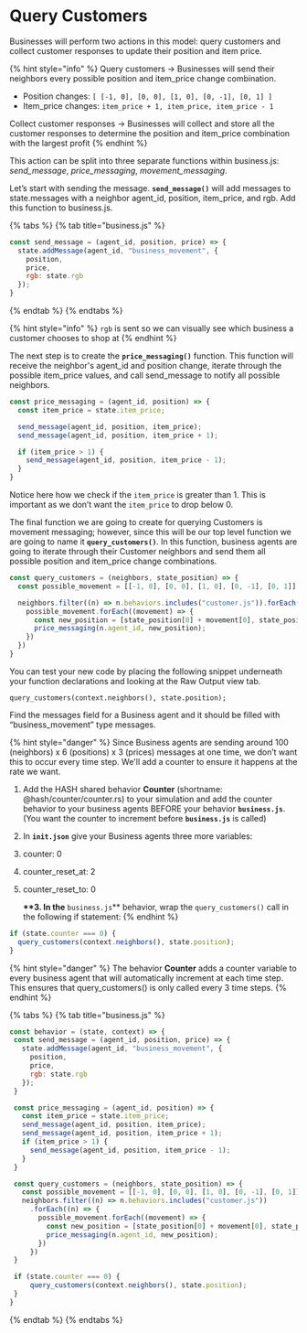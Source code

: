 # Query Customers

Businesses will perform two actions in this model: query customers and collect customer responses to update their position and item price.

{% hint style="info" %}
Query customers → Businesses will send their neighbors every possible position and item\_price change combination.

* Position changes: `[ [-1, 0], [0, 0], [1, 0], [0, -1], [0, 1] ]`
* Item\_price changes: `item_price + 1, item_price, item_price - 1`

Collect customer responses → Businesses will collect and store all the customer responses to determine the position and item\_price combination with the largest profit
{% endhint %}

This action can be split into three separate functions within business.js: _send\_message_, _price\_messaging_, _movement\_messaging_.

Let’s start with sending the message. **`send_message()`** will add messages to state.messages with a neighbor agent\_id, position, item\_price, and rgb. Add this function to business.js.

{% tabs %}
{% tab title="business.js" %}
```javascript
const send_message = (agent_id, position, price) => {
  state.addMessage(agent_id, "business_movement", {
    position,
    price,
    rgb: state.rgb
  });
}
```
{% endtab %}
{% endtabs %}

{% hint style="info" %}
`rgb` is sent so we can visually see which business a customer chooses to shop at
{% endhint %}

The next step is to create the **`price_messaging()`** function. This function will receive the neighbor's agent\_id and position change, iterate through the possible item\_price values, and call send\_message to notify all possible neighbors.

```javascript
const price_messaging = (agent_id, position) => {
  const item_price = state.item_price;

  send_message(agent_id, position, item_price);
  send_message(agent_id, position, item_price + 1);

  if (item_price > 1) {
    send_message(agent_id, position, item_price - 1);
  }
}
```

Notice here how we check if the `item_price` is greater than 1. This is important as we don’t want the `item_price` to drop below 0.

The final function we are going to create for querying Customers is movement messaging; however, since this will be our top level function we are going to name it **`query_customers()`**. In this function, business agents are going to iterate through their Customer neighbors and send them all possible position and item\_price change combinations.

```javascript
const query_customers = (neighbors, state_position) => {
  const possible_movement = [[-1, 0], [0, 0], [1, 0], [0, -1], [0, 1]];

  neighbors.filter((n) => n.behaviors.includes("customer.js")).forEach((n) => {
    possible_movement.forEach((movement) => {
      const new_position = [state_position[0] + movement[0], state_position[1] + movement[1], 0];
      price_messaging(n.agent_id, new_position);
    })
  })
}
```

You can test your new code by placing the following snippet underneath your function declarations and looking at the Raw Output view tab.

```text
query_customers(context.neighbors(), state.position);
```

Find the messages field for a Business agent and it should be filled with “business\_movement” type messages.

{% hint style="danger" %}
Since Business agents are sending around 100 \(neighbors\) x 6 \(positions\) x 3 \(prices\) messages at one time, we don’t want this to occur every time step. We'll add a counter to ensure it happens at the rate we want.

1. Add the HASH shared behavior **Counter** \(shortname: @hash/counter/counter.rs\) to your simulation and add the counter behavior to your business agents BEFORE your behavior **`business.js`**. \(You want the counter to increment before **`business.js`** is called\)
2. In **`init.json`** give your Business agents three more variables:
3. counter: 0
4. counter\_reset\_at: 2
5. counter\_reset\_to: 0

   **\*\*3. In the** `business.js`\*\* behavior, wrap the `query_customers()` call in the following if statement:
{% endhint %}

```javascript
if (state.counter === 0) {
  query_customers(context.neighbors(), state.position);
}
```

{% hint style="danger" %}
The behavior **Counter** adds a counter variable to every business agent that will automatically increment at each time step. This ensures that query\_customers\(\) is only called every 3 time steps.
{% endhint %}

{% tabs %}
{% tab title="business.js" %}
```javascript
const behavior = (state, context) => {
 const send_message = (agent_id, position, price) => {
   state.addMessage(agent_id, "business_movement", {
     position,
     price,
     rgb: state.rgb
   });
 }

 const price_messaging = (agent_id, position) => {
   const item_price = state.item_price;
   send_message(agent_id, position, item_price);
   send_message(agent_id, position, item_price + 1);
   if (item_price > 1) {
     send_message(agent_id, position, item_price - 1);
   }
 }

 const query_customers = (neighbors, state_position) => {
   const possible_movement = [[-1, 0], [0, 0], [1, 0], [0, -1], [0, 1]];
   neighbors.filter((n) => n.behaviors.includes("customer.js"))
     .forEach((n) => {
       possible_movement.forEach((movement) => {
         const new_position = [state_position[0] + movement[0], state_position[1] + movement[1]];
         price_messaging(n.agent_id, new_position);
       })
     })
 }

 if (state.counter === 0) {
     query_customers(context.neighbors(), state.position);
 }
}
```
{% endtab %}
{% endtabs %}

